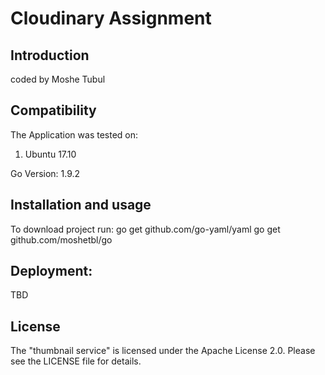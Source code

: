 # Cloudinary Assignment
Introduction
------------
coded by Moshe Tubul

Compatibility
-------------
The Application was tested on:
1. Ubuntu 17.10

Go Version: 1.9.2

Installation and usage
----------------------

To download project run:
    go get github.com/go-yaml/yaml
    go get github.com/moshetbl/go
    
Deployment:
-------------
TBD

License
-------------
The "thumbnail service" is licensed under the Apache License 2.0. Please see the LICENSE file for details.